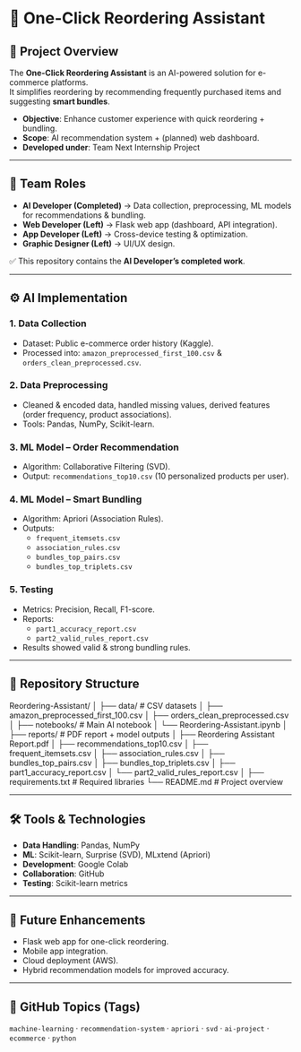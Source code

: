 # 🛒 One-Click Reordering Assistant

## 📌 Project Overview
The **One-Click Reordering Assistant** is an AI-powered solution for e-commerce platforms.  
It simplifies reordering by recommending frequently purchased items and suggesting **smart bundles**.

- **Objective**: Enhance customer experience with quick reordering + bundling.  
- **Scope**: AI recommendation system + (planned) web dashboard.  
- **Developed under**: Team Next Internship Project  

---

## 👥 Team Roles
- **AI Developer (Completed)** → Data collection, preprocessing, ML models for recommendations & bundling.  
- **Web Developer (Left)** → Flask web app (dashboard, API integration).  
- **App Developer (Left)** → Cross-device testing & optimization.  
- **Graphic Designer (Left)** → UI/UX design.  

✅ This repository contains the **AI Developer’s completed work**.

---

## ⚙️ AI Implementation

### 1. Data Collection
- Dataset: Public e-commerce order history (Kaggle).  
- Processed into: `amazon_preprocessed_first_100.csv` & `orders_clean_preprocessed.csv`.  

### 2. Data Preprocessing
- Cleaned & encoded data, handled missing values, derived features (order frequency, product associations).  
- Tools: Pandas, NumPy, Scikit-learn.  

### 3. ML Model – Order Recommendation
- Algorithm: Collaborative Filtering (SVD).  
- Output: `recommendations_top10.csv` (10 personalized products per user).  

### 4. ML Model – Smart Bundling
- Algorithm: Apriori (Association Rules).  
- Outputs:  
  - `frequent_itemsets.csv`  
  - `association_rules.csv`  
  - `bundles_top_pairs.csv`  
  - `bundles_top_triplets.csv`  

### 5. Testing
- Metrics: Precision, Recall, F1-score.  
- Reports:  
  - `part1_accuracy_report.csv`  
  - `part2_valid_rules_report.csv`  
- Results showed valid & strong bundling rules.

---
## 📂 Repository Structure
Reordering-Assistant/
│
├── data/ # CSV datasets
│ ├── amazon_preprocessed_first_100.csv
│ ├── orders_clean_preprocessed.csv
│
├── notebooks/ # Main AI notebook
│ └── Reordering-Assistant.ipynb
│
├── reports/ # PDF report + model outputs
│ ├── Reordering Assistant Report.pdf
│ ├── recommendations_top10.csv
│ ├── frequent_itemsets.csv
│ ├── association_rules.csv
│ ├── bundles_top_pairs.csv
│ ├── bundles_top_triplets.csv
│ ├── part1_accuracy_report.csv
│ └── part2_valid_rules_report.csv
│
├── requirements.txt # Required libraries
└── README.md # Project overview

---

## 🛠 Tools & Technologies
- **Data Handling**: Pandas, NumPy  
- **ML**: Scikit-learn, Surprise (SVD), MLxtend (Apriori)  
- **Development**: Google Colab  
- **Collaboration**: GitHub  
- **Testing**: Scikit-learn metrics  

---

## 🚀 Future Enhancements
- Flask web app for one-click reordering.  
- Mobile app integration.  
- Cloud deployment (AWS).  
- Hybrid recommendation models for improved accuracy.  

---

## 🔖 GitHub Topics (Tags)
`machine-learning` · `recommendation-system` · `apriori` · `svd` · `ai-project` · `ecommerce` · `python`  
